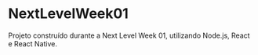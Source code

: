 # NextLevelWeek01
Projeto construído durante a Next Level Week 01, utilizando Node.js, React e React Native.
